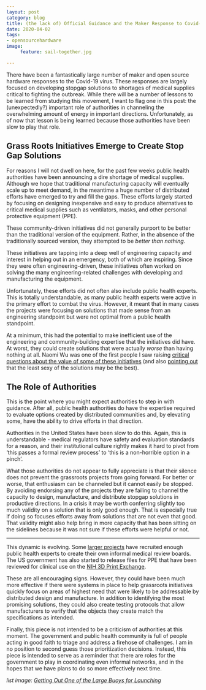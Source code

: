 ```yaml
---
layout: post
category: blog
title: (the lack of) Official Guidance and the Maker Response to Covid-19
date: 2020-04-02
tags:
- opensourcehardware
image:
     feature: sail-together.jpg

---
```


There have been a fantastically large number of maker and open source hardware responses to the Covid-19 virus.  These responses are largely focused on developing stopgap solutions to shortages of medical supplies critical to fighting the outbreak.  While there will be a number of lessons to be learned from studying this movement, I want to flag one in this post: the (unexpectedly?) important role of authorities in channeling the overwhelming amount of energy in important directions.  Unfortunately, as of now that lesson is being learned because those authorities have been slow to play that role.

## Grass Roots Initiatives Emerge to Create Stop Gap Solutions

For reasons I will not dwell on here, for the past few weeks public health authorities have been announcing a dire shortage of medical supplies.  Although we hope that traditional manufacturing capacity will eventually scale up to meet demand, in the meantime a huge number of distributed efforts have emerged to try and fill the gaps. These efforts largely started by focusing on designing inexpensive and easy to produce alternatives to critical medical supplies such as ventilators, masks, and other personal protective equipment (PPE).

These community-driven initiatives did not generally purport to be better than the traditional version of the equipment. Rather, in the absence of the traditionally sourced version, they attempted to be *better than nothing*.

These initiatives are tapping into a deep well of engineering capacity and interest in helping out in an emergency, both of which are inspiring.  Since they were often engineering-driven, these initiatives often worked on solving the many engineering-related challenges with developing and manufacturing the equipment.

Unfortunately, these efforts did not often also include public health experts. This is totally understandable, as many public health experts were active in the primary effort to combat the virus.  However, it meant that in many cases the projects were focusing on solutions that made sense from an engineering standpoint but were not optimal from a public health standpoint.

At a minimum, this had the potential to make inefficient use of the engineering and community-building expertise that the initiatives did have.  At worst, they could create solutions that were actually *worse* than having nothing at all.  Naomi Wu was one of the first people I saw raising [critical questions about the value of some of these initiatives](https://twitter.com/RealSexyCyborg/status/1240223090648305665) (and also [pointing out](https://twitter.com/RealSexyCyborg/status/1241611801390874624) that the least sexy of the solutions may be the best).

## The Role of Authorities

This is the point where you might expect authorities to step in with guidance.  After all, public health authorities do have the expertise required to evaluate options created by distributed communities and, by elevating some, have the ability to drive efforts in that direction.

Authorities in the United States have been slow to do this.  Again, this is understandable - medical regulators have safety and evaluation standards for a reason, and their institutional culture rightly makes it hard to pivot from ‘this passes a formal review process’ to ‘this is a non-horrible option in a pinch’.  

What those authorities do not appear to fully appreciate is that their silence does not prevent the grassroots projects from going forward. For better or worse, that enthusiasm can be channeled but it cannot easily be stopped.  By avoiding endorsing any of the projects they are failing to channel the capacity to design, manufacture, and distribute stopgap solutions in productive directions. In a crisis it may be worth conferring slightly too much validity on a solution that is only good enough. That is especially true if doing so focuses efforts away from solutions that are not even that good.  That validity might also help bring in more capacity that has been sitting on the sidelines because it was not sure if these efforts were helpful or not.

----

This dynamic is evolving.  Some [larger projects](https://opensourcemedicalsupplies.org/) have recruited enough public health experts to create their own informal medical review boards.  The US government has also started to release files for PPE that have been reviewed for clinical use on the [NIH 3D Print Exchange](https://3dprint.nih.gov/collections/covid-19-response).

These are all encouraging signs.  However, they could have been much more effective if there were systems in place to help grassroots initiatives quickly focus on areas of highest need that were likely to be addressable by distributed design and manufacture.  In addition to identifying the most promising solutions, they could also create testing protocols that allow manufacturers to verify that the objects they create match the specifications as intended.

Finally, this piece is not intended to be a criticism of authorities at this moment.  The government and public health community is full of people acting in good faith to triage and address a firehose of challenges.  I am in no position to second guess those prioritization decisions.  Instead, this piece is intended to serve as a reminder that there are roles for the government to play in coordinating even informal networks, and in the hopes that we have plans to do so more effectively next time.


*list image: [Getting Out One of the Large Buoys for Launching](https://www.metmuseum.org/art/collection/search/383828)*
